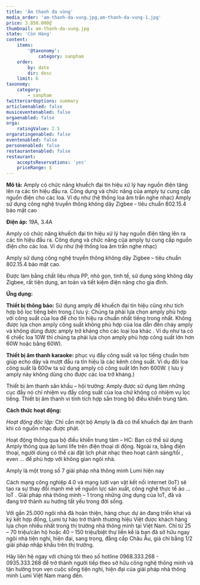 ```yaml
---
title: 'Âm thanh đa vùng'
media_order: 'am-thanh-da-vung.jpg,am-thanh-da-vung-1.jpg'
price: 3.850.000₫
thumbnail: am-thanh-da-vung.jpg
state: 'Còn Hàng'
content:
    items:
        '@taxonomy':
            category: sanpham
    order:
        by: date
        dir: desc
    limit: 6
taxonomy:
    category:
        - sanpham
twittercardoptions: summary
articleenabled: false
musiceventenabled: false
orgaenabled: false
orga:
    ratingValue: 2.5
orgaratingenabled: false
eventenabled: false
personenabled: false
restaurantenabled: false
restaurant:
    acceptsReservations: 'yes'
    priceRange: $
---
```


**Mô tả:** Amply có chức năng khuếch đại tín hiệu xử lý hay nguồn điện tăng lên ra các tín hiệu đầu ra. Công dụng và chức năng của amply tự cung cấp nguồn điện cho các loa. Ví dụ như (hệ thống loa âm trần nghe nhạc) Amply sử dụng công nghệ truyền thông không dây Zigbee - tiêu chuẩn 802.15.4 bảo mật cao 

**Điện áp:** 19A, 3.4A

Amply có chức năng khuếch đại tín hiệu xử lý hay nguồn điện tăng lên ra các tín hiệu đầu ra. Công dụng và chức năng của amply tự cung cấp nguồn điện cho các loa. Ví dụ như (hệ thống loa âm trần nghe nhạc)

Amply sử dụng công nghệ truyền thông không dây Zigbee – tiêu chuẩn 802.15.4 bảo mật cao.

Được làm bằng chất liệu nhựa PP, nhỏ gọn, tinh tế, sử dụng sóng không dây Zigbee, rất tiện dụng, an toàn và tiết kiệm điện năng cho gia đình. 

**Ứng dụng:**

**Thiết bị thông báo:** Sử dụng amply để khuếch đại tín hiệu cũng như tích hợp bộ lọc tiếng bên trong.( lưu ý: Chúng ta phải lựa chọn amply phù hợp với công suất của loa để cho tín hiệu ra chuẩn nhất tiếng trong nhất. Không được lựa chọn amply công suất không phù hợp của loa dẫn đến cháy amply và không dùng được amply trở kháng cho các loại loa khác . Ví dụ như ta có 6 chiếc loa 10W thì chúng ta phải lựa chọn amply phù hợp công suất lớn hơn 60W hoặc bằng 60W).

 

**Thiết bị âm thanh karaoke:** phục vụ đẩy công suất và lọc tiếng chuẩn hơn giúp echo dày và mượt đầu ra tín hiệu là các kênh công suất. Ví dụ đôi loa công suất là 600w ta sử dụng amply có công suất lớn hơn 600W. ( lưu ý amply này không dùng cho được các loa trở kháng.)

Thiết bị âm thanh sân khấu – hội trường: Amply được sử dụng làm những cục đẩy nó chỉ nhiệm vụ đẩy công suất của loa chứ không có nhiệm vụ lọc tiếng. Thiết bị âm thanh vi tính tích hợp sẵn trong bộ điều khiển trung tâm.

**Cách thức hoạt động:**

_Hoạt động độc lập:_ Chỉ cần một bộ Amply là đã có thể khuếch đại âm thanh khi có nguồn nhạc được phát.

Hoạt động thông qua bộ điều khiển trung tâm – HC: Bạn có thể sử dụng  Amply thông qua áp lumi life trên điện thoại di động.  Ngoài ra, bằng điện thoại, người dùng có thể cài đặt lịch phát nhạc theo hoạt cảnh sáng/tối , even … để phù hợp với không gian ngôi nhà.

Amply là một trong số 7 giải pháp nhà thông minh Lumi hiện nay

Cách mạng công nghiệp 4.0 và mạng lưới vạn vật kết nối internet (IoT) sẽ tạo ra sự thay đổi mạnh mẽ về nguồn lực sản xuất, công nghệ thực tế ảo … IoT . Giải pháp nhà thông minh – 1 trong những ứng dụng của IoT, đã và đang trở thành xu hướng tất yếu trong đời sống.

Với gần 25.000 ngôi nhà đã hoàn thiện, hàng chục dự án đang triển khai và ký kết hợp đồng, Lumi tự hào trở thành thương hiệu Việt được khách hàng lựa chọn nhiều nhất trong thị trường nhà thông minh tại Việt Nam. Chỉ từ 25 – 70 triệu/căn hộ hoặc 40 – 150 triệu/biệt thự liền kề là bạn đã sở hữu ngay ngôi nhà tiện nghi, hiện đại, sang trọng, đẳng cấp Châu Âu, giá chỉ bằng 1/2 giải pháp nhập khẩu trên thị trường.

Hãy liên hệ ngay với chúng tôi theo số hotline 0968.333.268 - 0935.333.268 để trở thành người tiếp theo sở hữu công nghệ thông minh và tận hưởng trọn vẹn cuộc sống tiện nghi, hiện đại của giải pháp nhà thông minh Lumi Việt Nam mang đến.
